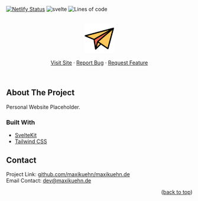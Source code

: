 [![Netlify Status](https://api.netlify.com/api/v1/badges/0b4997b7-0b7a-434f-ae50-10ef03390394/deploy-status)](https://app.netlify.com/sites/maxikuehn/deploys)
![svelte](https://img.shields.io/badge/svelte-3.59-orange)
![Lines of code](https://img.shields.io/tokei/lines/github/maxikuehn/maxikuehn.de)

<div id="top"></div>

<br />
<div align="center">
  <a href="https://github.com/maxikuehn/maxikuehn.de">
    <img src="static/paper-rocket.png" alt="Logo" width="80" height="80">
  </a>

  <p align="center">
    <a href="https://milana-ohlinger.de">Visit Site</a>
    ·
    <a href="https://github.com/maxikuehn/maxikuehn.de/issues">Report Bug</a>
    ·
    <a href="https://github.com/maxikuehn/maxikuehn.de/issues">Request Feature</a>
  </p>
  <br />
</div>

## About The Project

Personal Website Placeholder.

### Built With

- [SvelteKit](https://kit.svelte.dev/)
- [Tailwind CSS](https://tailwindcss.com/)

## Contact

Project Link: [github.com/maxikuehn/maxikuehn.de](https://github.com/maxikuehn/maxikuehn.de)  
Email Contact: [dev@maxikuehn.de](mailto:dev@maxikuehn.de)

<p align="right">(<a href="#top">back to top</a>)</p>
